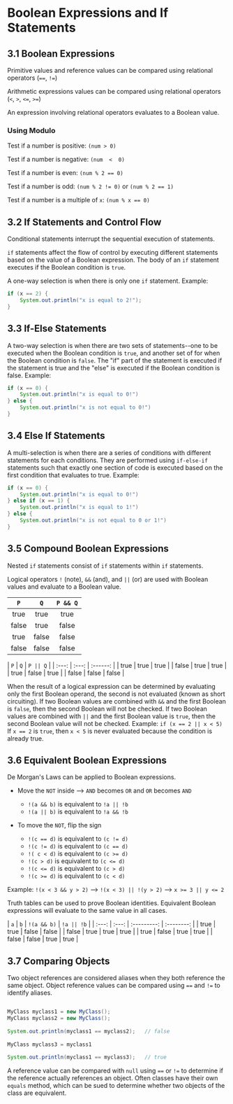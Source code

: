 # Boolean Expressions and If Statements

## 3.1 Boolean Expressions

Primitive values and reference values can be compared using relational operators (`==`, `!=`)

Arithmetic expressions values can be compared using relational operators (`<`, `>`, `<=`, `>=`)

An expression involving relational operators evaluates to a Boolean value.

### Using Modulo

Test if a number is positive: `(num > 0)`

Test if a number is negative: `(num  <  0)`

Test if a number is even: `(num % 2 == 0)`

Test if a number is odd: `(num % 2 != 0)` or `(num % 2 == 1)`

Test if a number is a multiple of `x`: `(num % x == 0)`

## 3.2 If Statements and Control Flow

Conditional statements interrupt the sequential execution of statements.

`if` statements affect the flow of control by executing different statements based on the value of a Boolean expression. The body of an `if` statement executes if the Boolean condition is `true`.

A one-way selection is when there is only one `if` statement. Example:

```java
if (x == 2) {
    System.out.println("x is equal to 2!");
}
```

## 3.3 If-Else Statements

A two-way selection is when there are two sets of statements--one to be executed when the Boolean condition is `true`, and another set of for when the Boolean condition is `false`. The "if" part of the statement is executed if the statement is  true and the "else" is executed if the Boolean condition is false. Example:

```java
if (x == 0) {
    System.out.println("x is equal to 0!")
} else {
    System.out.println("x is not equal to 0!")
}
```

## 3.4 Else If Statements

A multi-selection is when there are a series of conditions with different statements for each conditions. They are performed using `if-else-if` statements such that exactly one section of code is executed based on the first condition that evaluates to true. Example: 

```java
if (x == 0) {
    System.out.println("x is equal to 0!")
} else if (x == 1) {
	System.out.println("x is equal to 1!")
} else {
    System.out.println("x is not equal to 0 or 1!")
}
```

## 3.5 Compound Boolean Expressions

Nested `if` statements consist of `if` statements within `if` statements.

Logical operators `!` (note), `&&` (and), and `||` (or) are used with Boolean values and evaluate to a Boolean value.

|  `P`  |  `Q`  | `P && Q` |
| :---: | :---: | :------: |
| true  | true  |   true   |
| false | true  |  false   |
| true  | false |  false   |
| false | false |  false   |

|  `P`  |  `Q`  | `P || Q` |
| :---: | :---: | :------: |
| true  | true  |   true   |
| false | true  |   true   |
| true  | false |   true   |
| false | false |  false   |

When the result of a logical expression can be determined by evaluating only the first Boolean operand, the second is not evaluated (known as short circuiting). If two Boolean values are combined with `&&` and the first Boolean is `false`, then the second Boolean will not be checked. If two Boolean values are combined with `||` and the first Boolean value is `true`, then the second Boolean value will not be checked. Example: `if (x == 2 || x < 5)` If `x == 2` is `true`, then `x < 5` is never evaluated because the condition is already true.

## 3.6 Equivalent Boolean Expressions

De Morgan's Laws can be applied to Boolean expressions.

- Move the `NOT` inside --> `AND` becomes `OR` and `OR` becomes `AND`
  - `!(a && b)` is equivalent to `!a || !b`
  - `!(a || b)` is equivalent to `!a && !b`

- To move the `NOT`, flip the sign
  - `!(c == d)` is equivalent to `(c != d)`
  - `!(c != d)` is equivalent to `(c == d)`
  - `!( c < d)` is equivalent to `(c >= d)`
  - `!(c > d)` is equivalent to `(c <= d)`
  - `!(c <= d)` is equivalent to `(c > d)`
  - `!(c >= d)` is equivalent to `(c < d)`

Example: `!(x < 3 && y > 2)` --> `!(x < 3) || !(y > 2)` --> `x >= 3 || y <= 2`

Truth tables can be used to prove Boolean identities. Equivalent Boolean expressions will evaluate to the same value in all cases.

|  `a`  |  `b`  | `!(a && b)` | `!a || !b` |
| :---: | :---: | :---------: | :--------: |
| true  | true  |    false    |   false    |
| false | true  |    true     |    true    |
| true  | false |    true     |    true    |
| false | false |    true     |    true    |

## 3.7 Comparing Objects

Two object references are considered aliases when they both reference the same object. Object reference values can be compared using `==` and `!=` to identify aliases. 

```java

MyClass myclass1 = new MyClass();
MyClass myclass2 = new MyClass();
        
System.out.println(myclass1 == myclass2);	// false
        
MyClass myclass3 = myclass1
        
System.out.println(myclass1 == myclass3);	// true
```

A reference value can be compared with `null` using `==` or `!=` to determine  if the reference actually references an object. Often classes have their own `equals` method, which can be sued to determine whether two objects of the class are equivalent. 